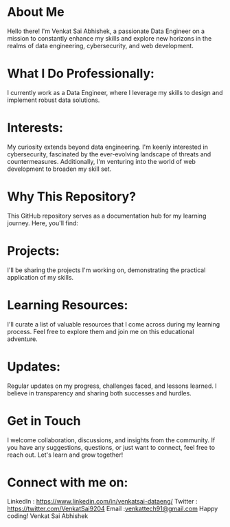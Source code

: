 # About Me
Hello there! I'm Venkat Sai Abhishek, a passionate Data Engineer on a mission to constantly enhance my skills and explore new horizons in the realms of data engineering, cybersecurity, and web development.

# What I Do Professionally: 
I currently work as a Data Engineer, where I leverage my skills to design and implement robust data solutions.

# Interests:
My curiosity extends beyond data engineering. I'm keenly interested in cybersecurity, fascinated by the ever-evolving landscape of threats and countermeasures. Additionally, I'm venturing into the world of web development to broaden my skill set.

# Why This Repository?
This GitHub repository serves as a documentation hub for my learning journey. Here, you'll find:

# Projects: 
I'll be sharing the projects I'm working on, demonstrating the practical application of my skills.

# Learning Resources: 
I'll curate a list of valuable resources that I come across during my learning process. Feel free to explore them and join me on this educational adventure.

# Updates: 
Regular updates on my progress, challenges faced, and lessons learned. I believe in transparency and sharing both successes and hurdles.

# Get in Touch
I welcome collaboration, discussions, and insights from the community. If you have any suggestions, questions, or just want to connect, feel free to reach out. Let's learn and grow together!

# Connect with me on:

LinkedIn : https://www.linkedin.com/in/venkatsai-dataeng/
Twitter : https://twitter.com/VenkatSai9204
Email :venkattech91@gmail.com
Happy coding!
Venkat Sai Abhishek
